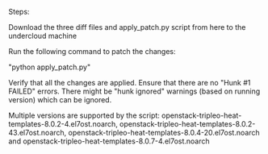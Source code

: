 Steps:

Download the three diff files and apply_patch.py script from here to the undercloud machine

Run the following command to patch the changes:

"python apply_patch.py"

Verify that all the changes are applied. Ensure that there are no "Hunk #1 FAILED" errors. There might be "hunk ignored" warnings (based on running version) which can be ignored.

Multiple versions are supported by the script: openstack-tripleo-heat-templates-8.0.2-4.el7ost.noarch, openstack-tripleo-heat-templates-8.0.2-43.el7ost.noarch, openstack-tripleo-heat-templates-8.0.4-20.el7ost.noarch and openstack-tripleo-heat-templates-8.0.7-4.el7ost.noarch

